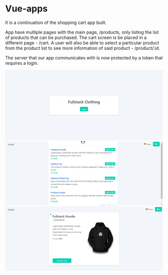 # Vue-apps

It is a continuation of the shopping cart app built.


App have multiple pages with the main page, /products, only listing the list of
products that can be purchased. The cart screen is be placed in a different page - /cart. A
user will also be able to select a particular product from the product list to see more information of
said product - /product/:id.


The server that our app communicates with is now protected by a token that requires a login.

![alt text](https://github.com/missNobody17/Vue-apps/blob/master/routing/shopping_cart/public/images/shopping_cart.png)
![alt text](https://github.com/missNobody17/Vue-apps/blob/master/routing/shopping_cart/public/images/shopping_cart2.png)
![alt text](https://github.com/missNobody17/Vue-apps/blob/master/routing/shopping_cart/public/images/shopping_cart3.png)
